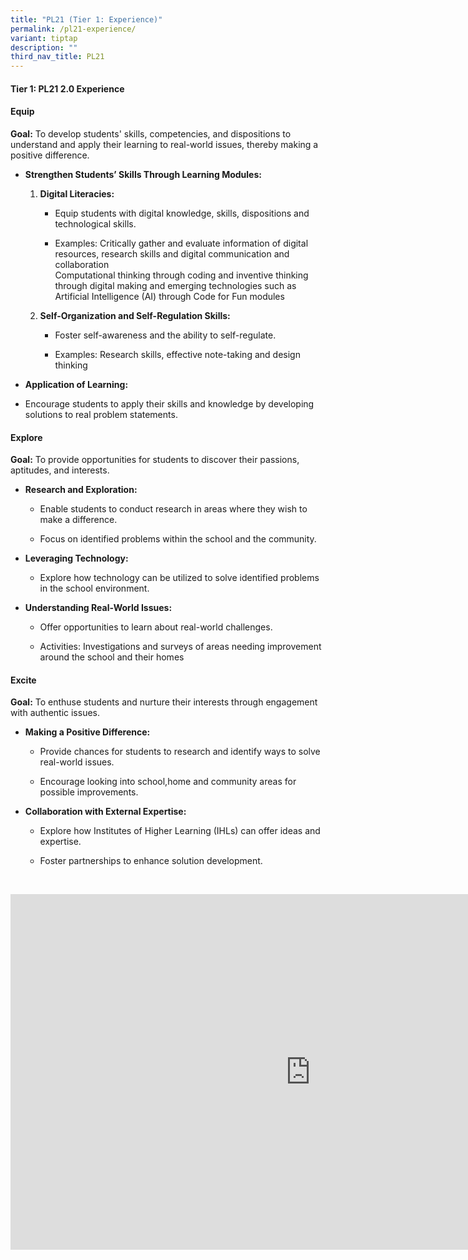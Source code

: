 ```yaml
---
title: "PL21 (Tier 1: Experience)"
permalink: /pl21-experience/
variant: tiptap
description: ""
third_nav_title: PL21
---
```

<h4>Tier 1: PL21 2.0 Experience</h4>
<h4><strong>Equip</strong></h4>
<p><strong>Goal:</strong> To develop students' skills, competencies, and dispositions
to understand and apply their learning to real-world issues, thereby making
a positive difference.</p>
<ul data-tight="true" class="tight">
<li>
<p><strong>Strengthen Students’ Skills Through Learning Modules:</strong>
</p>
<ol data-tight="true" class="tight">
<li>
<p><strong>Digital Literacies:</strong>
</p>
<ul data-tight="true" class="tight">
<li>
<p>Equip students with digital knowledge, skills, dispositions and technological
skills.</p>
</li>
<li>
<p>Examples: Critically gather and evaluate information of digital resources,
research skills and digital communication and collaboration
<br>Computational thinking through coding and inventive thinking through digital
making and emerging technologies such as Artificial Intelligence (AI) through
Code for Fun modules</p>
</li>
</ul>
</li>
<li>
<p><strong>Self-Organization and Self-Regulation Skills:</strong>
</p>
<ul data-tight="true" class="tight">
<li>
<p>Foster self-awareness and the ability to self-regulate.</p>
</li>
<li>
<p>Examples: Research skills, effective note-taking and design thinking</p>
</li>
</ul>
</li>
</ol>
</li>
<li>
<p><strong>Application of Learning:</strong>
</p>
</li>
</ul>
<ul data-tight="true" class="tight">
<li>
<p>Encourage students to apply their skills and knowledge by developing solutions
to real problem statements.</p>
</li>
</ul>
<h4><strong>Explore</strong></h4>
<p><strong>Goal:</strong> To provide opportunities for students to discover
their passions, aptitudes, and interests.</p>
<ul data-tight="true" class="tight">
<li>
<p><strong>Research and Exploration:</strong>
</p>
<ul data-tight="true" class="tight">
<li>
<p>Enable students to conduct research in areas where they wish to make a
difference.</p>
</li>
<li>
<p>Focus on identified problems within the school and the community.</p>
</li>
</ul>
</li>
<li>
<p><strong>Leveraging Technology:</strong>
</p>
<ul data-tight="true" class="tight">
<li>
<p>Explore how technology can be utilized to solve identified problems in
the school environment.</p>
</li>
</ul>
</li>
<li>
<p><strong>Understanding Real-World Issues:</strong>
</p>
<ul data-tight="true" class="tight">
<li>
<p>Offer opportunities to learn about real-world challenges.</p>
</li>
<li>
<p>Activities: Investigations and surveys of areas needing improvement around
the school and their homes</p>
</li>
</ul>
</li>
</ul>
<h4><strong>Excite</strong></h4>
<p><strong>Goal:</strong> To enthuse students and nurture their interests
through engagement with authentic issues.</p>
<ul data-tight="true" class="tight">
<li>
<p><strong>Making a Positive Difference:</strong>
</p>
<ul data-tight="true" class="tight">
<li>
<p>Provide chances for students to research and identify ways to solve real-world
issues.</p>
</li>
<li>
<p>Encourage looking into school,home and community areas for possible improvements.</p>
</li>
</ul>
</li>
<li>
<p><strong>Collaboration with External Expertise:</strong>
</p>
<ul data-tight="true" class="tight">
<li>
<p>Explore how Institutes of Higher Learning (IHLs) can offer ideas and expertise.</p>
</li>
<li>
<p>Foster partnerships to enhance solution development.</p>
</li>
</ul>
</li>
</ul>
<p><strong>&nbsp;</strong>
</p>
<div class="iframe-wrapper">
<iframe height="569" width="960" allowfullscreen="true" frameborder="0" src="https://docs.google.com/presentation/d/1Djf1agDU3EIlODL1_mdRR-94-knr7Gz6Z6RgREebL_0/embed?start=true&amp;loop=true&amp;delayms=3000"></iframe>
</div>
<p></p>